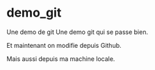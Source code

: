# demo_git
Une demo de git
Une demo git qui se passe bien.

Et maintenant on modifie depuis Github.

Mais aussi depuis ma machine locale.
